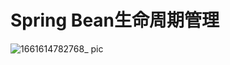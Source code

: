 # Spring Bean生命周期管理

![1661614782768_ pic](https://user-images.githubusercontent.com/69717405/109822815-48893680-7c72-11eb-8b44-b9efc37c3f32.jpg)
